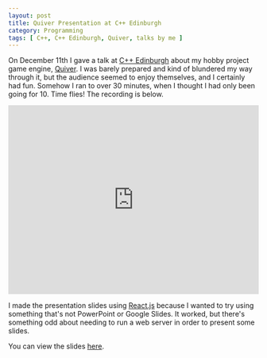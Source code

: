 ```yaml
---
layout: post
title: Quiver Presentation at C++ Edinburgh
category: Programming
tags: [ C++, C++ Edinburgh, Quiver, talks by me ]
---
```


On December 11th I gave a talk at [C++ Edinburgh](http://cppedinburgh.uk/) about my hobby project game engine, [Quiver](https://github.com/rachelnertia/Quiver). I was barely prepared and kind of blundered my way through it, but the audience seemed to enjoy themselves, and I certainly had fun. Somehow I ran to over 30 minutes, when I thought I had only been going for 10. Time flies! The recording is below.

<iframe width="100%" height="380" src="https://www.youtube.com/embed/Bsq3aL9g7Xg?rel=0" frameborder="0" gesture="media" allow="encrypted-media" allowfullscreen></iframe>

I made the presentation slides using [React.js](https://remarkjs.com/#1) because I wanted to try using something that's not PowerPoint or Google Slides. It worked, but there's something odd about needing to run a web server in order to present some slides.

You can view the slides [here](/presentations/c++-edinburgh-quiver).